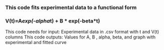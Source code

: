 ### This code fits experimental data to a functional form
### V(t)=A*exp(-alpha*t) + B * exp(-beta*t)

This code needs for input: Experimental data in .csv format with t and V(t) columns
This code outputs: Values for A, B , alpha, beta, and graph with experimental and fitted curve

   
